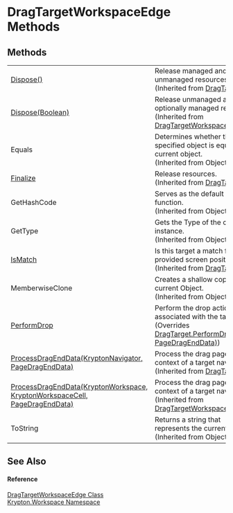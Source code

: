 # DragTargetWorkspaceEdge Methods




## Methods
<table>
<tr>
<td><a href="e99de841-0e0f-7ffd-7745-d2e9122e209f.md">Dispose()</a></td>
<td>Release managed and unmanaged resources.<br />(Inherited from <a href="f1d849a0-d298-aa7a-5998-86160021bf89.md">DragTarget</a>)</td></tr>
<tr>
<td><a href="a4fc80dc-4e24-3f0a-777c-26979be53c7d.md">Dispose(Boolean)</a></td>
<td>Release unmanaged and optionally managed resources.<br />(Inherited from <a href="098234db-83d9-b91d-8294-4ec635d20c50.md">DragTargetWorkspace</a>)</td></tr>
<tr>
<td>Equals</td>
<td>Determines whether the specified object is equal to the current object.<br />(Inherited from Object)</td></tr>
<tr>
<td><a href="0566c1a3-09f6-92be-4e1e-50145a7dbf2c.md">Finalize</a></td>
<td>Release resources.<br />(Inherited from <a href="f1d849a0-d298-aa7a-5998-86160021bf89.md">DragTarget</a>)</td></tr>
<tr>
<td>GetHashCode</td>
<td>Serves as the default hash function.<br />(Inherited from Object)</td></tr>
<tr>
<td>GetType</td>
<td>Gets the Type of the current instance.<br />(Inherited from Object)</td></tr>
<tr>
<td><a href="5a5824f6-1359-097e-ed02-f014559098c2.md">IsMatch</a></td>
<td>Is this target a match for the provided screen position.<br />(Inherited from <a href="f1d849a0-d298-aa7a-5998-86160021bf89.md">DragTarget</a>)</td></tr>
<tr>
<td>MemberwiseClone</td>
<td>Creates a shallow copy of the current Object.<br />(Inherited from Object)</td></tr>
<tr>
<td><a href="7e015a23-d4ac-429f-c89e-504000ab0099.md">PerformDrop</a></td>
<td>Perform the drop action associated with the target.<br />(Overrides <a href="cd26e46e-bd2f-6ec1-3dc5-f85ba97817a5.md">DragTarget.PerformDrop(Point, PageDragEndData)</a>)</td></tr>
<tr>
<td><a href="f6df3749-33a4-1e42-8f04-fcf5906d81d7.md">ProcessDragEndData(KryptonNavigator, PageDragEndData)</a></td>
<td>Process the drag pages in the context of a target navigator.<br />(Inherited from <a href="f1d849a0-d298-aa7a-5998-86160021bf89.md">DragTarget</a>)</td></tr>
<tr>
<td><a href="3dae9e44-df12-10f0-57f1-59a009631fe0.md">ProcessDragEndData(KryptonWorkspace, KryptonWorkspaceCell, PageDragEndData)</a></td>
<td>Process the drag pages in the context of a target navigator.<br />(Inherited from <a href="098234db-83d9-b91d-8294-4ec635d20c50.md">DragTargetWorkspace</a>)</td></tr>
<tr>
<td>ToString</td>
<td>Returns a string that represents the current object.<br />(Inherited from Object)</td></tr>
</table>

## See Also


#### Reference
<a href="2906aafa-8e8d-9743-193c-19e1659dfdba.md">DragTargetWorkspaceEdge Class</a>  
<a href="0dbf488f-9676-a1e5-a949-1b4bcea03d52.md">Krypton.Workspace Namespace</a>  
